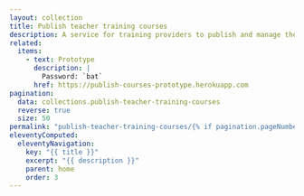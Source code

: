 ```yaml
---
layout: collection
title: Publish teacher training courses
description: A service for training providers to publish and manage their training courses
related:
  items:
    - text: Prototype
      description: |
        Password: `bat`
      href: https://publish-courses-prototype.herokuapp.com
pagination:
  data: collections.publish-teacher-training-courses
  reverse: true
  size: 50
permalink: "publish-teacher-training-courses/{% if pagination.pageNumber > 0 %}page/{{ pagination.pageNumber + 1 }}{% endif %}/"
eleventyComputed:
  eleventyNavigation:
    key: "{{ title }}"
    excerpt: "{{ description }}"
    parent: home
    order: 3
---
```

